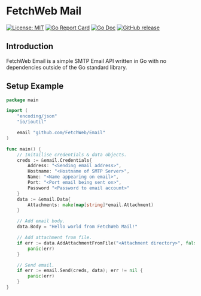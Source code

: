 # FetchWeb Mail

[![License: MIT](https://img.shields.io/badge/License-MIT-yellow.svg)](https://opensource.org/licenses/MIT)
[![Go Report Card](https://goreportcard.com/badge/github.com/FetchWeb/Email)](https://goreportcard.com/report/github.com/FetchWeb/Email)
[![Go Doc](https://img.shields.io/badge/godoc-reference-blue.svg?style=flat-square)](https://godoc.org/github.com/FetchWeb/Email)
[![GitHub release](https://img.shields.io/github/release/FetchWeb/Email.svg)](https://github.com/FetchWeb/Email/releases )

## Introduction
FetchWeb Email is a simple SMTP Email API written in Go with no dependencies outside of the Go standard library.

## Setup Example
```go
package main

import (
	"encoding/json"
	"io/ioutil"

	email "github.com/FetchWeb/Email"
)

func main() {
	// Initailise credentials & data objects.
	creds := &email.Credentials{
		Address: "<Sending email address>",
		Hostname: "<Hostname of SMTP Server>",
		Name: "<Name appearing on email>",
		Port: "<Port email being sent on>",
		Password "<Password to email account>"
	}
	data := &email.Data{
		Attachments: make(map[string]*email.Attachment)
	}

	// Add email body.
	data.Body = "Hello world from FetchWeb Mail!"

	// Add attachment from file.
	if err := data.AddAttachmentFromFile("<Attachment directory>", false); err != nil {
		panic(err)
	}

	// Send email.
	if err := email.Send(creds, data); err != nil {
		panic(err)
	}
}
```
